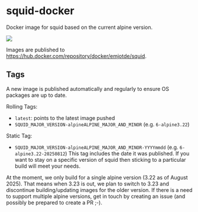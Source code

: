 # squid-docker

Docker image for squid based on the current alpine version.

[<img src="https://concourse.emjot.de/api/v1/teams/emjot/pipelines/squid/jobs/build-and-publish/badge">](https://concourse.emjot.de/teams/emjot/pipelines/squid)

Images are published to https://hub.docker.com/repository/docker/emjotde/squid.


## Tags

A new image is published automatically and regularly to ensure OS packages are up to date.

Rolling Tags:
- `latest`: points to the latest image pushed
- `SQUID_MAJOR_VERSION-alpineALPINE_MAJOR_AND_MINOR` (e.g. `6-alpine3.22`)

Static Tag:
- `SQUID_MAJOR_VERSION-alpineALPINE_MAJOR_AND_MINOR-YYYYmmdd` (e.g. `6-alpine3.22-20250812`) This tag includes the date it was published. If you want to stay on a specific version of squid then sticking to a particular build will meet your needs.

At the moment, we only build for a single alpine version (3.22 as of August 2025). That means when 3.23 is out, we plan to switch to 3.23 and discontinue building/updating images for the older version. If there is a need to support multiple alpine versions, get in touch by creating an issue (and possibly be prepared to create a PR ;-).
